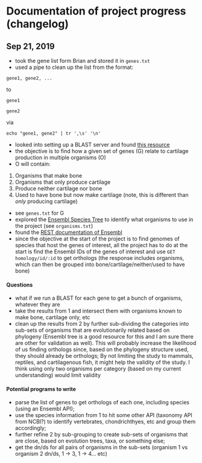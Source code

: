 # Documentation of project progress (changelog)

## Sep 21, 2019
- took the gene list form Brian and stored it in `genes.txt`
- used a pipe to clean up the list from the format:

```
gene1, gene2, ...
```
to

```
gene1 

gene2
```
via 

```
echo "gene1, gene2" | tr ',\s' '\n'
``` 
- looked into setting up a BLAST server and found [this resource](https://blast.ncbi.nlm.nih.gov/Blast.cgi?CMD=Web&PAGE_TYPE=BlastDocs&DOC_TYPE=Download)
- the objective is to find how a given set of genes (G) relate to cartilage production in multiple organisms (O)
- O will contain:

1. Organisms that make bone
1. Organisms that only produce cartilage
1. Produce neither cartilage nor bone
1. Used to have bone but now make cartilage (note, this is different than *only* producing cartilage)

- see `genes.txt` for G
- explored the [Ensembl Species Tree](https://uswest.ensembl.org/info/about/speciestree.html) to identify what organisms to use in the project (see `organisms.txt`)
- found the [REST documentation of Ensembl](https://rest.ensembl.org/documentation/info/homology_ensemblgene)
- since the objective at the start of the project is to find genomes of species that host the genes of interest, all the project has to do at the start is find the Ensembl IDs of the genes of interest and use `GET homology/id/:id` to get orthologs (the response includes organisms, which can then be grouped into bone/cartilage/neither/used to have bone)

#### Questions
- what if we run a BLAST for each gene to get a bunch of organisms, whatever they are
- take the results from 1 and  intersect them with organisms known to make bone, cartilage only, etc
- clean up the results from 2 by further sub-dividing the categories into sub-sets of organisms that are evolutionarily related based on phylogeny (Ensembl tree is a good resource for this and I am sure there are other for validation as well). This will probably increase the likelihood of us finding orthologs since, based on the phylogeny structure used, they should already be orthologs;
By not limiting the study to mammals, reptiles, and cartilagenous fish, it might help the validity of the study. I think using only two organisms per category (based on my current understanding) would limit validity

#### Potential programs to write
- parse the list of genes to get orthologs of each one, including species (using an Ensembl API);
- use the species information from 1 to hit some other API (taxonomy API from NCBI?) to identify vertebrates, chondrichthyes, etc and group them accordingly;
- further refine 2 by sub-grouping to create sub-sets of organisms that are close, based on evolution trees, taxa, or something else;
- get the dn/ds for all pairs of organisms in the sub-sets (organism 1 vs organism 2 dn/ds, 1 -> 3, 1 -> 4… etc)